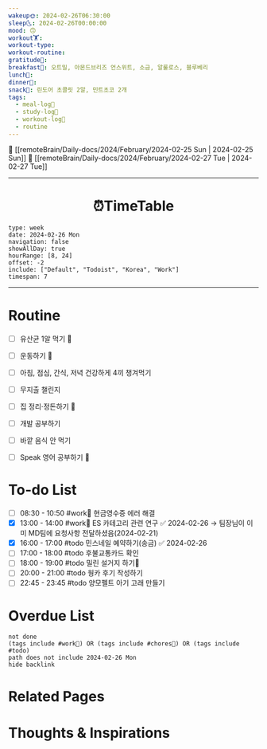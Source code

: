 ```yaml
---
wakeup🌞: 2024-02-26T06:30:00
sleep🌜: 2024-02-26T00:00:00
mood: 🙃
workout🏋️: 
workout-type: 
workout-routine: 
gratitude🙏: 
breakfast🍳: 오트밀, 아몬드브리즈 언스위트, 소금, 알룰로스, 블루베리
lunch🍚: 
dinner🥗: 
snack🍬: 린도어 초콜릿 2알, 민트초코 2개
tags:
  - meal-log📝
  - study-log📓
  - workout-log💪
  - routine
---
```


🔺 [[remoteBrain/Daily-docs/2024/February/2024-02-25 Sun | 2024-02-25 Sun]]
🔻 [[remoteBrain/Daily-docs/2024/February/2024-02-27 Tue | 2024-02-27 Tue]]
___
<h1> <center>⏰TimeTable </center> </h1>

```gEvent
type: week
date: 2024-02-26 Mon
navigation: false
showAllDay: true
hourRange: [8, 24]
offset: -2
include: ["Default", "Todoist", "Korea", "Work"]
timespan: 7
```

--- 


# Routine 

- [ ] 유산균 1알 먹기 🔼 
- [ ] 운동하기 🔼
- [ ] 아침, 점심, 간식, 저녁 건강하게 4끼 챙겨먹기
- [ ] 무지출 챌린지 
- [ ] 집 정리·정돈하기 🔼
- [ ] 개발 공부하기
- [ ] 바깥 음식 안 먹기 
- [ ] Speak 영어 공부하기 🔼 


# To-do List

- [ ] 08:30 - 10:50 #work💼 현금영수증 에러 해결
- [x] 13:00 - 14:00 #work💼 ES 카테고리 관련 연구 ✅ 2024-02-26
	→ 팀장님이 이미 MD팀에 요청사항 전달하셨음(2024-02-21)
- [x] 16:00 - 17:00 #todo 민스네일 예약하기(송금) ✅ 2024-02-26
- [ ] 17:00 - 18:00 #todo 후불교통카드 확인
- [ ] 18:00 - 19:00 #todo 밀린 설거지 하기🧽
- [ ] 20:00 - 21:00 #todo 웡카 후기 작성하기
- [ ] 22:45 - 23:45 #todo 양모펠트 아기 고래 만들기

# Overdue List
```tasks
not done
(tags include #work💼) OR (tags include #chores🧺) OR (tags include #todo)
path does not include 2024-02-26 Mon
hide backlink
```

# Related Pages



# Thoughts & Inspirations

